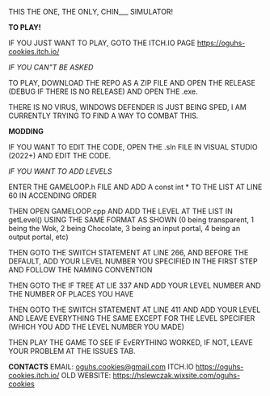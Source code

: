 THIS THE ONE, THE ONLY, CHIN___ SIMULATOR!

**TO PLAY!**

IF YOU JUST WANT TO PLAY, GOTO THE ITCH.IO PAGE https://oguhs-cookies.itch.io/

*IF YOU CAN"T BE ASKED*

TO PLAY, DOWNLOAD THE REPO AS A ZIP FILE AND OPEN THE RELEASE (DEBUG IF THERE IS NO RELEASE) AND OPEN THE .exe.

THERE IS NO VIRUS, WINDOWS DEFENDER IS JUST BEING SPED, I AM CURRENTLY TRYING TO FIND A WAY TO COMBAT THIS.

**MODDING**

IF YOU WANT TO EDIT THE CODE, OPEN THE .sln FILE IN VISUAL STUDIO (2022+) AND EDIT THE CODE.

*IF YOU WANT TO ADD LEVELS*

ENTER THE GAMELOOP.h FILE AND ADD A const int * TO THE LIST AT LINE 60 IN ACCENDING ORDER

THEN OPEN GAMELOOP.cpp AND ADD THE LEVEL AT THE LIST IN getLevel() USING THE SAME FORMAT AS SHOWN (0 being transparent, 1 being the Wok, 2 being Chocolate, 3 being an input portal, 4 being an output portal, etc)

THEN GOTO THE SWITCH STATEMENT AT LINE 266, AND BEFORE THE DEFAULT, ADD YOUR LEVEL NUMBER YOU SPECIFIED IN THE FIRST STEP AND FOLLOW THE NAMING CONVENTION

THEN GOTO THE IF TREE AT LIE 337 AND ADD YOUR LEVEL NUMBER AND THE NUMBER OF PLACES YOU HAVE

THEN GOTO THE SWITCH STATEMENT AT LINE 411 AND ADD YOUR LEVEL AND LEAVE EVERYTHING THE SAME EXCEPT FOR THE LEVEL SPECIFIER (WHICH YOU ADD THE LEVEL NUMBER YOU MADE)

THEN PLAY THE GAME TO SEE IF EvERYTHING WORKED, IF NOT, LEAVE YOUR PROBLEM AT THE ISSUES TAB.

**CONTACTS**
EMAIL: oguhs.cookies@gmail.com
ITCH.IO https://oguhs-cookies.itch.io/
OLD WEBSITE: https://hslewczak.wixsite.com/oguhs-cookies
